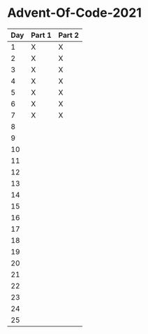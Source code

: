 # Advent-Of-Code-2021

| Day | Part 1 | Part 2 |
| --- | --- | --- |
| 1 | X | X |
| 2 | X | X |
| 3 | X | X |
| 4 | X | X |
| 5 | X | X |
| 6 | X | X |
| 7 | X | X |
| 8 | | |
| 9 | | |
| 10 | | |
| 11 | | |
| 12 | | |
| 13 | | |
| 14 | | |
| 15 | | |
| 16 | | |
| 17 | | |
| 18 | | |
| 19 | | |
| 20 | | |
| 21 | | |
| 22 | | |
| 23 | | |
| 24 | | |
| 25 | | |
